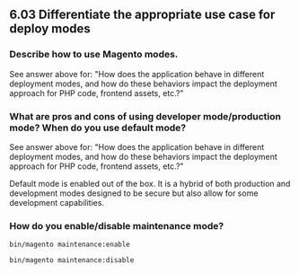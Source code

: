 ## 6.03 Differentiate the appropriate use case for deploy modes

### Describe how to use Magento modes.

See answer above for: "How does the application behave in different deployment modes, and how do these behaviors impact the deployment approach for PHP code, frontend assets, etc.?"

### What are pros and cons of using developer mode/production mode? When do you use default mode?

See answer above for: "How does the application behave in different deployment modes, and how do these behaviors impact the deployment approach for PHP code, frontend assets, etc.?"

Default mode is enabled out of the box. It is a hybrid of both production and development modes designed to be secure but also allow for some development capabilities.

### How do you enable/disable maintenance mode?

`bin/magento maintenance:enable`

`bin/magento maintenance:disable`
